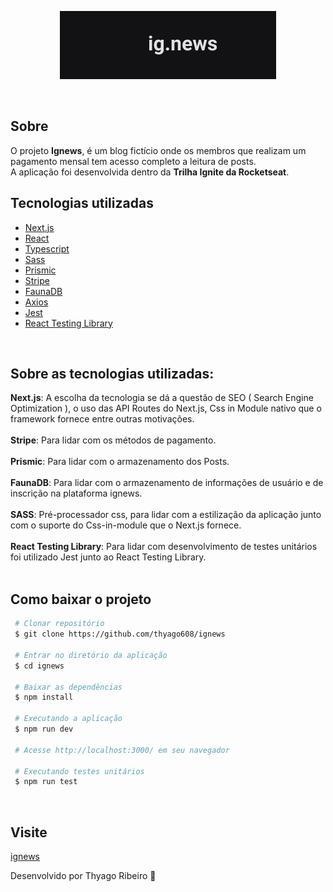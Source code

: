 <p align="center">
 <img src="/public/logo.png" alt="ignews" />
</p>
<br>

## Sobre

O projeto **Ignews**, é um blog fictício onde os membros que realizam um pagamento mensal tem acesso completo a leitura de posts.<br>
A aplicação foi desenvolvida dentro da **Trilha Ignite da Rocketseat**.
<br>

## Tecnologias utilizadas

- [Next.js](https://nextjs.org/)
- [React](https://pt-br.reactjs.org/)
- [Typescript](https://www.typescriptlang.org/)
- [Sass](https://sass-lang.com/)
- [Prismic](https://prismic.io/)
- [Stripe](https://stripe.com/br)
- [FaunaDB](https://fauna.com/)
- [Axios](https://axios-http.com/docs/intro)
- [Jest](https://jestjs.io/pt-BR/)
- [React Testing Library](https://testing-library.com/docs/react-testing-library/intro/)
<br>

## Sobre as tecnologias utilizadas:

**Next.js**: A escolha da tecnologia se dá a questão de SEO ( Search Engine Optimization ), o uso das API Routes do Next.js, Css in Module nativo que o framework fornece entre outras motivações.<br><br>
**Stripe**: Para lidar com os métodos de pagamento.<br><br>
**Prismic**: Para lidar com o armazenamento dos Posts.<br><br>
**FaunaDB**: Para lidar com o armazenamento de informações de usuário e de inscrição na plataforma ignews.<br><br>
**SASS**: Pré-processador css, para lidar com a estilização da aplicação junto com o suporte do Css-in-module que o Next.js fornece.<br><br>
**React Testing Library**: Para lidar com desenvolvimento de testes unitários foi utilizado Jest junto ao React Testing Library.<br><br>


## Como baixar o projeto

```bash
 # Clonar repositório
 $ git clone https://github.com/thyago608/ignews

 # Entrar no diretório da aplicação
 $ cd ignews

 # Baixar as dependências
 $ npm install

 # Executando a aplicação
 $ npm run dev
 
 # Acesse http://localhost:3000/ em seu navegador
 
 # Executando testes unitários
 $ npm run test
```
<br>

## Visite
[ignews](https://btix-blog-608.vercel.app/)

Desenvolvido por Thyago Ribeiro 👋

